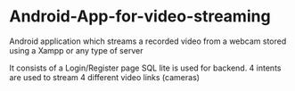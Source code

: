 # Android-App-for-video-streaming
Android application which streams a recorded video from a webcam stored using a Xampp or any type of server

It consists of a Login/Register page SQL lite is used for backend.
4 intents are used to stream 4 different video links (cameras)
